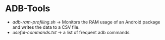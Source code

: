 # ADB-Tools
- *adb-ram-profiling.sh* -> Monitors the RAM usage of an Android package and writes the data to a CSV file.
- *useful-commands.txt* -> a list of frequent adb commands
